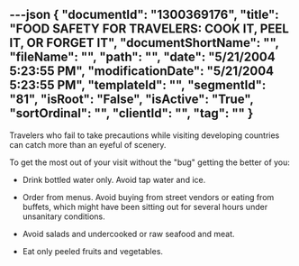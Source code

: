 ---json
{
  "documentId": "1300369176",
  "title": "FOOD SAFETY FOR TRAVELERS: COOK IT, PEEL IT, OR FORGET IT",
  "documentShortName": "",
  "fileName": "",
  "path": "",
  "date": "5/21/2004 5:23:55 PM",
  "modificationDate": "5/21/2004 5:23:55 PM",
  "templateId": "",
  "segmentId": "81",
  "isRoot": "False",
  "isActive": "True",
  "sortOrdinal": "",
  "clientId": "",
  "tag": ""
}
---

Travelers who fail to take precautions while visiting developing countries can catch more than an eyeful of scenery. 

To get the most out of your visit without the &quot;bug&quot; getting the better of you:

* Drink bottled water only. Avoid tap water and ice. 

* Order from menus. Avoid buying from street vendors or eating from buffets, which might have been sitting out for several hours under unsanitary conditions. 

* Avoid salads and undercooked or raw seafood and meat. 

* Eat only peeled fruits and vegetables.

